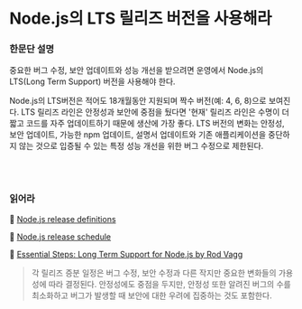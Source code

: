 # Node.js의 LTS 릴리즈 버전을 사용해라

### 한문단 설명

중요한 버그 수정, 보안 업데이트와 성능 개선을 받으려면 운영에서 Node.js의 LTS(Long Term Support) 버전을 사용해야 한다.

Node.js의 LTS버전은 적어도 18개월동안 지원되며 짝수 버전(예: 4, 6, 8)으로 보여진다. LTS 릴리즈 라인은 안정성과 보안에 중점을 뒀다면 '현재' 릴리즈 라인은 수명이 더 짧고 코드를 자주 업데이트하기 때문에 생산에 가장 좋다. LTS 버전의 변화는 안정성, 보안 업데이트, 가능한 npm 업데이트, 설명서 업데이트와 기존 애플리케이션을 중단하지 않는 것으로 입증될 수 있는 특정 성능 개선을 위한 버그 수정으로 제한된다.

<br/><br/>

### 읽어라

🔗 [Node.js release definitions](https://nodejs.org/en/about/releases/)

🔗 [Node.js release schedule](https://github.com/nodejs/Release)

🔗 [Essential Steps: Long Term Support for Node.js by Rod Vagg](https://medium.com/@nodesource/essential-steps-long-term-support-for-node-js-8ecf7514dbd)
> 각 릴리즈 증분 일정은 버그 수정, 보안 수정과 다른 작지만 중요한 변화들의 가용성에 따라 결정된다. 안정성에도 중점을 두지만, 안정성 또한 알려진 버그의 수를 최소화하고 버그가 발생할 때 보안에 대한 우려에 집중하는 것도 포함한다.

<br/><br/>
